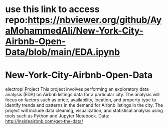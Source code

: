 # use this link to access repo:https://nbviewer.org/github/AyaMohammedAli/New-York-City-Airbnb-Open-Data/blob/main/EDA.ipynb
# New-York-City-Airbnb-Open-Data
electropi Project
This project involves performing an exploratory data analysis (EDA) on Airbnb listings data for a particular city. The analysis will focus on factors such as price, availability, location, and property type to identify trends and patterns in the demand for Airbnb listings in the city. The project will include data cleaning, visualization, and statistical analysis using tools such as Python and Jupyter Notebook. Data: http://insideairbnb.com/get-the-data/
